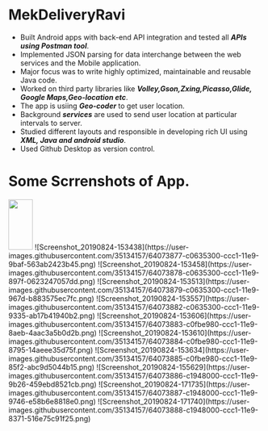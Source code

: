 # MekDeliveryRavi

- Built Android apps with back-end API integration and tested all ***APIs using Postman tool***. 
- Implemented JSON parsing for data interchange between the web services and the Mobile application. 
- Major focus was to write highly optimized, maintainable and reusable Java code. 
- Worked on third party libraries like ***Volley,Gson,Zxing,Picasso,Glide, Google Maps,Geo-location etc***. 
- The app is usiing ***Geo-coder*** to get user location.
- Background ***services*** are used to send user location at particular intervals to server.
- Studied different layouts and responsible in developing rich UI using ***XML, Java and android studio***. 
- Used Github Desktop as version control.

# Some Scrrenshots of App.

<img src="https://user-images.githubusercontent.com/35134157/64073874-bb9e9f00-ccc1-11e9-8a31-73021f4a5f90.png" width="48" height="100">
![Screenshot_20190824-153438](https://user-images.githubusercontent.com/35134157/64073877-c0635300-ccc1-11e9-9baf-563ab2423b45.png)
![Screenshot_20190824-153458](https://user-images.githubusercontent.com/35134157/64073878-c0635300-ccc1-11e9-897f-0623247057dd.png)
![Screenshot_20190824-153513](https://user-images.githubusercontent.com/35134157/64073879-c0635300-ccc1-11e9-967d-b883575ec7fc.png)
![Screenshot_20190824-153557](https://user-images.githubusercontent.com/35134157/64073882-c0635300-ccc1-11e9-9335-ab17b41940b2.png)
![Screenshot_20190824-153606](https://user-images.githubusercontent.com/35134157/64073883-c0fbe980-ccc1-11e9-8aeb-4aac3a5b0d2b.png)
![Screenshot_20190824-153610](https://user-images.githubusercontent.com/35134157/64073884-c0fbe980-ccc1-11e9-8795-14aeee35d75f.png)
![Screenshot_20190824-153634](https://user-images.githubusercontent.com/35134157/64073885-c0fbe980-ccc1-11e9-85f2-abc9d5044b15.png)
![Screenshot_20190824-155629](https://user-images.githubusercontent.com/35134157/64073886-c1948000-ccc1-11e9-9b26-459ebd8521cb.png)
![Screenshot_20190824-171735](https://user-images.githubusercontent.com/35134157/64073887-c1948000-ccc1-11e9-9746-e58b6e8818e0.png)
![Screenshot_20190824-171740](https://user-images.githubusercontent.com/35134157/64073888-c1948000-ccc1-11e9-8371-516e75c91f25.png)
